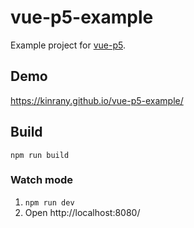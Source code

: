 # vue-p5-example

Example project for [vue-p5](https://github.com/Kinrany/vue-p5).

## Demo

https://kinrany.github.io/vue-p5-example/

## Build

```
npm run build
```

### Watch mode

1. `npm run dev`
2. Open http://localhost:8080/
